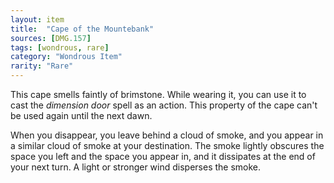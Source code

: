 ```yaml
---
layout: item
title:  "Cape of the Mountebank"
sources: [DMG.157]
tags: [wondrous, rare]
category: "Wondrous Item"
rarity: "Rare"
---
```


This cape smells faintly of brimstone. While wearing it, you can use it to cast the *dimension door* spell as an action. This property of the cape can't be used again until the next dawn.

When you disappear, you leave behind a cloud of smoke, and you appear in a similar cloud of smoke at your destination. The smoke lightly obscures the space you left and the space you appear in, and it dissipates at the end of your next turn. A light or stronger wind disperses the smoke.